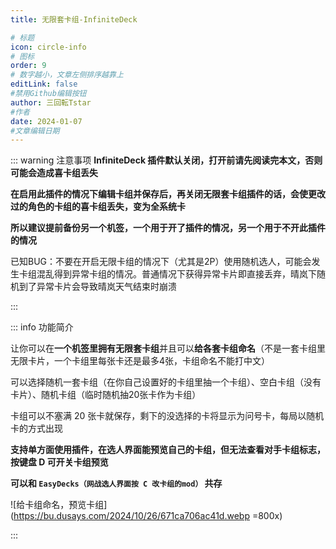 ```yaml
---
title: 无限套卡组-InfiniteDeck

# 标题
icon: circle-info
# 图标
order: 9
# 数字越小，文章左侧排序越靠上
editLink: false
#禁用Github编辑按钮
author: 三回転Tstar
#作者
date: 2024-01-07
#文章编辑日期
---
```

::: warning 注意事项
**InfiniteDeck 插件默认关闭，打开前请先阅读完本文，否则可能会造成喜卡组丢失**

**在启用此插件的情况下编辑卡组并保存后，再关闭无限套卡组插件的话，会使更改过的角色的卡组的喜卡组丢失，变为全系统卡**

**所以建议提前备份另一个机签，一个用于开了插件的情况，另一个用于不开此插件的情况**

已知BUG：不要在开启无限卡组的情况下（尤其是2P）使用随机选人，可能会发生卡组混乱得到异常卡组的情况。普通情况下获得异常卡片即直接丢弃，晴岚下随机到了异常卡片会导致晴岚天气结束时崩溃


:::

::: info 功能简介

让你可以在**一个机签里拥有无限套卡组**并且可以**给各套卡组命名**（不是一套卡组里无限卡片，一个卡组里每张卡还是最多4张，卡组命名不能打中文）

可以选择随机一套卡组（在你自己设置好的卡组里抽一个卡组）、空白卡组（没有卡片）、随机卡组（临时随机抽20张卡作为卡组）

卡组可以不塞满 20 张卡就保存，剩下的没选择的卡将显示为问号卡，每局以随机卡的方式出现

**支持单方面使用插件，在选人界面能预览自己的卡组，但无法查看对手卡组标志，按键盘 D 可开关卡组预览**

**可以和 `EasyDecks（网战选人界面按 C 改卡组的mod）` 共存**

![给卡组命名，预览卡组](https://bu.dusays.com/2024/10/26/671ca706ac41d.webp =800x)

:::




